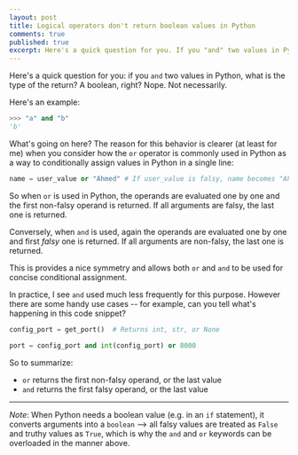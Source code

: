 ```yaml
---
layout: post
title: Logical operators don't return boolean values in Python
comments: true
published: true
excerpt: Here's a quick question for you. If you "and" two values in Python, what is the type of the return? A boolean, right? Nope.
---
```



Here's a quick question for you: if you `and` two values in Python, what is the type of the return? A boolean, right? Nope. Not necessarily.

Here's an example:

```python
>>> "a" and "b"
'b'
```

What's going on here? The reason for this behavior is clearer (at least for me) when you consider how the `or` operator is commonly used in Python as a way to conditionally assign values in Python in a single line:

```python
name = user_value or "Ahmed" # If user_value is falsy, name becomes "Ahmed"
```


So when `or` is used in Python, the operands are evaluated one by one and the first non-falsy operand is returned. If all arguments are falsy, the last one is returned.

Conversely, when `and` is used, again the operands are evaluated one by one and first *falsy* one is returned. If all arguments are non-falsy, the last one is returned.

This is provides a nice symmetry and allows both `or` and `and` to be used for concise conditional assignment. 

In practice, I see `and` used much less frequently for this purpose. However there are some handy use cases -- for example, can you tell what's happening in this code snippet?

```python
config_port = get_port()  # Returns int, str, or None

port = config_port and int(config_port) or 8000
```

So to summarize:
* `or` returns the first non-falsy operand, or the last value
* `and` returns the first falsy operand, or the last value

--------

*Note*: When Python needs a boolean value (e.g. in an `if` statement), it converts arguments into a `boolean` --> all falsy values are treated as `False` and truthy values as `True`, which is why the `and` and `or` keywords can be overloaded in the manner above.

